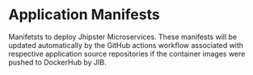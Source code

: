# Application Manifests

Manifetsts to deploy Jhipster Microservices. These manifests will be updated automatically by the GitHub actions workflow associated with respective application source 
repositories if the container images were pushed to DockerHub by JIB.
